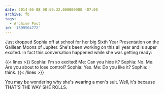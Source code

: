 ```yaml
---
date: 2014-05-08 08:59:32.000000000 -07:00
archive: fb
tags: 
  - Archive Post
id: '1399564772'
---
```


Just dropped Sophia off at school for her big Sixth Year Presentation on the Galilean Moons of Jupiter. She's been working on this all year and is super excited. In fact this conversation happened while she was getting ready:

{{< lines >}}
Sophia: I'm so excited!
Me: Can you hide it?
Sophia: No.
Me: Are you about to lose control?
Sophia: Yes.
Me: Do you like it?
Sophia: I think.
{{< /lines >}}

You may be wondering why she's wearing a men's suit. Well, it's because THAT'S THE WAY SHE ROLLS.
